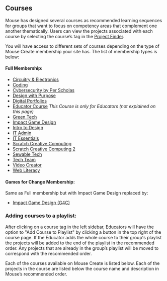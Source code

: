## Courses
Mouse has designed several courses as recommended learning sequences for groups that want to focus on competency areas that complement one another thematically. Users can view the projects associated with each course by selecting the course’s tag in the [Project Finder](https://create.mouse.org/projects).

You will have access to different sets of courses depending on the type of Mouse Create membership your site has. The list of membership types is below:

#### Full Membership:

- [Circuitry & Electronics](#circuitry-electronics)
- [Coding](#coding)
- [Cybersecurity by Per Scholas](#cybersecurity-by-per-scholas)
- [Design with Purpose](#design-with-purpose)
- [Digital Portfolios](#digital-portfolios)
- [Educator Course](#educator-course) *This Course is only for Educators (not explained on this page)*
- [Green Tech](#green-tech)
- [Impact Game Design](#impact-game-design)
- [Intro to Design](#intro-to-design)
- [IT Admin](#it-admin)
- [IT Essentials](#it-essentials)
- [Scratch Creative Computing](#scratch-creative-computing)
- [Scratch Creative Computing 2](#scratch-creative-computing-2)
- [Sewable Tech](#sewable-tech)
- [Tech Team](#tech-team)
- [Video Creator](#video-creator)
- [Web Literacy](#web-literacy)

#### Games for Change Membership:

Same as Full membership but with Impact Game Design replaced by:

- [Impact Game Design (G4C)](#impact-game-design-g4c)

### Adding courses to a playlist:

After clicking on a course tag in the left sidebar, Educators will have the option to "Add Course to Playlist" by clicking a button in the top right of the course page. If the Educator adds the whole course to their group's playlist the projects will be added to the end of the playlist in the recommended order. Any projects that are already in the group’s playlist will be moved to correspond with the recommended order.

Each of the courses available on Mouse Create is listed below. Each of the projects in the course are listed below the course name and description in Mouse’s recommended order.

